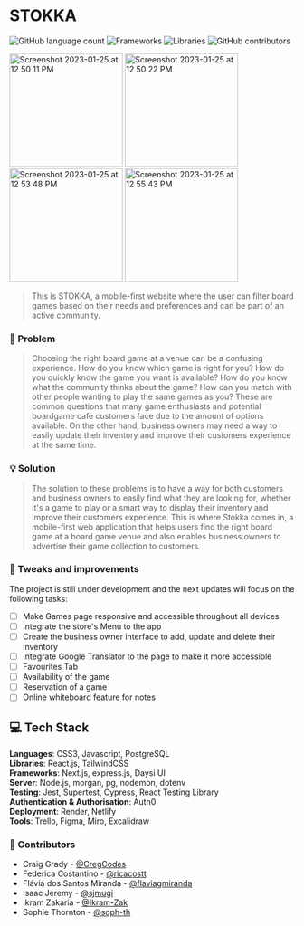 # STOKKA

![GitHub language count](https://img.shields.io/badge/Languages-3-yellowgreen)
![Frameworks](https://img.shields.io/badge/Frameworks-3-red)
![Libraries](https://img.shields.io/badge/Libraries-2-orange)
![GitHub contributors](https://img.shields.io/badge/Contributors-6-blue)

<img width="200" alt="Screenshot 2023-01-25 at 12 50 11 PM" src="https://user-images.githubusercontent.com/76967175/214610289-d70ff873-8607-45e2-bed5-632e41a947a2.png"> <img width="200" alt="Screenshot 2023-01-25 at 12 50 22 PM" src="https://user-images.githubusercontent.com/76967175/214610482-e4e16374-219c-4f52-9973-9b8c8fcec253.png"> <img width="200" alt="Screenshot 2023-01-25 at 12 53 48 PM" src="https://user-images.githubusercontent.com/76967175/214610952-23408099-dc7d-4f93-92cc-d264dc2c667e.png"> <img width="200" alt="Screenshot 2023-01-25 at 12 55 43 PM" src="https://user-images.githubusercontent.com/76967175/214611452-d252078b-f362-43c2-861e-68fdc4bbd7f8.png">

> This is STOKKA, a mobile-first website where the user can filter board games based on their needs and preferences and can be part of an active community. 

### 🤔 Problem
> Choosing the right board game at a venue can be a confusing experience. How do you know which game is right for you? How do you quickly know the game you want is available? How do you know what the community thinks about the game? How can you match with other people wanting to play the same games as you? These are common questions that many game enthusiasts and potential boardgame cafe customers face due to the amount of options available. On the other hand, business owners may need a way to easily update their inventory and improve their customers experience at the same time. 

### 💡 Solution
> The solution to these problems is to have a way for both customers and business owners to easily find what they are looking for, whether it's a game to play or a smart way to display their inventory and improve their customers experience. This is where Stokka comes in, a mobile-first web application that helps users find the right board game at a board game venue and also enables business owners to advertise their game collection to customers.

### 🔨 Tweaks and improvements

The project is still under development and the next updates will focus on the following tasks:

- [ ] Make Games page responsive and accessible throughout all devices
- [ ] Integrate the store's Menu to the app
- [ ] Create the business owner interface to add, update and delete their inventory
- [ ] Integrate Google Translator to the page to make it more accessible
- [ ] Favourites Tab
- [ ] Availability of the game
- [ ] Reservation of a game
- [ ] Online whiteboard feature for notes

## 💻 Tech Stack

**Languages**: CSS3, Javascript, PostgreSQL  
**Libraries**: React.js, TailwindCSS   
**Frameworks**: Next.js, express.js, Daysi UI    
**Server**: Node.js, morgan, pg, nodemon, dotenv     
**Testing**: Jest, Supertest, Cypress, React Testing Library    
**Authentication & Authorisation**: Auth0    
**Deployment**: Render, Netlify    
**Tools**: Trello, Figma, Miro, Excalidraw   





### 🤝 Contributors

- Craig Grady - [@CregCodes](https://github.com/CregCodes)
- Federica Costantino - [@ricacostt](https://github.com/ricacostt)
- Flávia dos Santos Miranda - [@flaviagmiranda](https://github.com/flaviagmiranda)
- Isaac Jeremy - [@sjmugi](https://github.com/sjmugi)
- Ikram Zakaria - [@Ikram-Zak](https://github.com/Ikram-Zak)
- Sophie Thornton - [@soph-th](https://github.com/soph-th)
